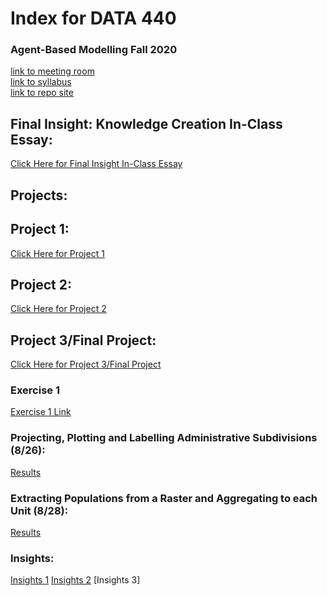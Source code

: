 # Index for DATA 440
### Agent-Based Modelling Fall 2020
[link to meeting room](https://cwm.zoom.us/j/6999715042?_x_zm_rtaid=sm_ons-fQPKBpirxRbg64A.1598029224952.753e36e3a479f07c6022e9bd6d047235&_x_zm_rhtaid=241#success)\
[link to syllabus](https://tyler-frazier.github.io/agent_based_modeling/) \
[link to repo site](https://jmhoffman4.github.io/DATA-440/)



## Final Insight: Knowledge Creation In-Class Essay:
[Click Here for Final Insight In-Class Essay](Final_Insight.md)

## Projects:
## Project 1:
[Click Here for Project 1](Project1.md)
## Project 2:
[Click Here for Project 2](Project2.md)
## Project 3/Final Project:
[Click Here for Project 3/Final Project](Project3.md)
### Exercise 1
[Exercise 1 Link](Exercise1.md)

### Projecting, Plotting and Labelling Administrative Subdivisions (8/26):
[Results](8_26.md)
### Extracting Populations from a Raster and Aggregating to each Unit (8/28):
[Results](8_28.md)

### Insights:
[Insights 1](Insights.md)
[Insights 2](Insight2.md)
[Insights 3]


